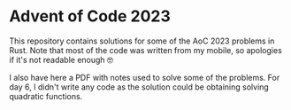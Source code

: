 # Advent of Code 2023
This repository contains solutions for some of the AoC 2023 problems in Rust. Note that most of the code was written from my mobile, so apologies if it's not readable enough 🤓

I also have here a PDF with notes used to solve some of the problems. For day 6, I didn't write any code as the solution could be obtaining solving quadratic functions.
